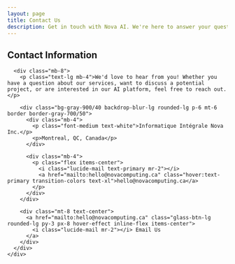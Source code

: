 ```yaml
---
layout: page
title: Contact Us
description: Get in touch with Nova AI. We're here to answer your questions about our AI-powered app development platform.
---
```


<div class="max-w-5xl mx-auto">
  <div class="md:grid-cols-1 max-w-3xl mx-auto">
    <!-- Contact Information -->
    <div>
      <h2 class="text-2xl font-bold mb-6 font-heading">Contact Information</h2>
      
      <div class="mb-8">
        <p class="text-lg mb-4">We'd love to hear from you! Whether you have a question about our services, want to discuss a potential project, or are interested in our AI platform, feel free to reach out.</p>
        
        <div class="bg-gray-900/40 backdrop-blur-lg rounded-lg p-6 mt-6 border border-gray-700/50">
          <div class="mb-4">
            <p class="font-medium text-white">Informatique Intégrale Nova Inc.</p>
            <p>Montreal, QC, Canada</p>
          </div>
          
          <div class="mb-4">
            <p class="flex items-center">
              <i class="lucide-mail text-primary mr-2"></i>
              <a href="mailto:hello@novacomputing.ca" class="hover:text-primary transition-colors text-xl">hello@novacomputing.ca</a>
            </p>
          </div>
        </div>

        <div class="mt-8 text-center">
          <a href="mailto:hello@novacomputing.ca" class="glass-btn-lg rounded-lg py-3 px-8 hover-effect inline-flex items-center">
            <i class="lucide-mail mr-2"></i> Email Us
          </a>
        </div>
      </div>
    </div>
  </div>
</div>

<style>
  .glass-btn-lg {
    background: rgba(99, 102, 241, 0.2);
    backdrop-filter: blur(12px);
    -webkit-backdrop-filter: blur(12px);
    border: 1px solid rgba(255, 255, 255, 0.1);
    color: white;
    font-weight: 500;
    transition: all 0.3s ease;
    font-size: 1.125rem;
  }
  
  .glass-btn-lg:hover {
    background: rgba(99, 102, 241, 0.3);
    transform: translateY(-2px);
    box-shadow: 0 8px 16px -2px rgba(79, 70, 229, 0.3);
  }
  
  .hover-effect {
    transition: all 0.3s ease;
  }
  
  .hover-effect:hover {
    transform: translateY(-2px);
  }
</style> 